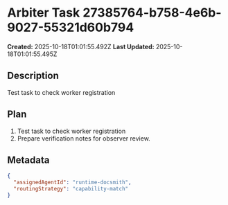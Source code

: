 # Arbiter Task 27385764-b758-4e6b-9027-55321d60b794

**Created:** 2025-10-18T01:01:55.492Z
**Last Updated:** 2025-10-18T01:01:55.495Z

## Description
Test task to check worker registration

## Plan
1. Test task to check worker registration
2. Prepare verification notes for observer review.

## Metadata
```json
{
  "assignedAgentId": "runtime-docsmith",
  "routingStrategy": "capability-match"
}
```
